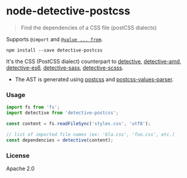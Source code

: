 # node-detective-postcss

> Find the dependencies of a CSS file (postCSS dialects)

Supports `@import` and [`@value ... from`](https://github.com/css-modules/postcss-icss-values).

`npm install --save detective-postcss`

It's the CSS (PostCSS dialect) counterpart to [detective](https://github.com/substack/node-detective), [detective-amd](https://github.com/mrjoelkemp/node-detective-amd), [detective-es6](https://github.com/mrjoelkemp/node-detective-es6), [detective-sass](https://github.com/mrjoelkemp/node-detective-sass), [detective-scsss](https://github.com/mrjoelkemp/node-detective-scss).

*   The AST is generated using [postcss](https://github.com/postcss/postcss) and [postcss-values-parser](https://github.com/shellscape/postcss-values-parser).

### Usage

```js
import fs from 'fs';
import detective from 'detective-postcss';

const content = fs.readFileSync('styles.css', 'utf8');

// list of imported file names (ex: 'bla.css', 'foo.css', etc.)
const dependencies = detective(content);
```

### License

Apache 2.0

